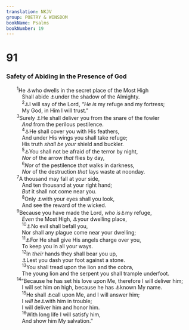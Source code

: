 ```yaml
---
translation: NKJV
group: POETRY & WINSDOM
bookName: Psalms 
bookNumber: 19
---
```


<div class="title"><h1>91</h1><h3>Safety of Abiding in the Presence of God</h3></div>
<span class="verse thi_91_1">  <sup>1</sup>He <a data-toggle="tooltip" data-placement="bottom" title="Ps. 27:5; 31:20; 32:7">⚓</a>who dwells in the secret place of the Most High<br/>   Shall abide <a data-toggle="tooltip" data-placement="bottom" title="Ps. 17:8; Is. 25:4; 32:2">⚓</a>under the shadow of the Almighty.<br/></span>
<span class="verse thi_91_2">   <sup>2</sup><a data-toggle="tooltip" data-placement="bottom" title="Ps. 142:5">⚓</a>I will say of the Lord, <i>“He is</i> my refuge and my fortress;<br/>   My God, in Him I will trust.”<br/></span>
<span class="verse thi_91_3">  <sup>3</sup>Surely <a data-toggle="tooltip" data-placement="bottom" title="Ps. 124:7; Prov. 6:5">⚓</a>He shall deliver you from the snare of the fowler<br/>   <i>And</i> from the perilous pestilence.<br/></span>
<span class="verse thi_91_4">   <sup>4</sup><a data-toggle="tooltip" data-placement="bottom" title="Ps. 17:8">⚓</a>He shall cover you with His feathers,<br/>   And under His wings you shall take refuge;<br/>   His truth <i>shall</i> <i>be</i> <i>your</i> shield and buckler.<br/></span>
<span class="verse thi_91_5">   <sup>5</sup><a data-toggle="tooltip" data-placement="bottom" title="(Job 5:19; Ps. 112:7; Is. 43:2)">⚓</a>You shall not be afraid of the terror by night,<br/>   <i>Nor</i> of the arrow <i>that</i> flies by day,<br/></span>
<span class="verse thi_91_6">   <sup>6</sup><i>Nor</i> of the pestilence <i>that</i> walks in darkness,<br/>   <i>Nor</i> of the destruction <i>that</i> lays waste at noonday.<br/></span>
<span class="verse thi_91_7">  <sup>7</sup>A thousand may fall at your side,<br/>   And ten thousand at your right hand;<br/>   <i>But</i> it shall not come near you.<br/></span>
<span class="verse thi_91_8">   <sup>8</sup>Only <a data-toggle="tooltip" data-placement="bottom" title="Ps. 37:34; Mal. 1:5">⚓</a>with your eyes shall you look,<br/>   And see the reward of the wicked.<br/></span>
<span class="verse thi_91_9">  <sup>9</sup>Because you have made the Lord, <i>who</i> <i>is</i><a data-toggle="tooltip" data-placement="bottom" title="Ps. 91:2">⚓</a>my refuge,<br/>   <i>Even</i> the Most High, <a data-toggle="tooltip" data-placement="bottom" title="Ps. 90:1">⚓</a>your dwelling place,<br/></span>
<span class="verse thi_91_10">   <sup>10</sup><a data-toggle="tooltip" data-placement="bottom" title="(Prov. 12:21)">⚓</a>No evil shall befall you,<br/>   Nor shall any plague come near your dwelling;<br/></span>
<span class="verse thi_91_11">   <sup>11</sup><a data-toggle="tooltip" data-placement="bottom" title="Ps. 34:7; Matt. 4:6; Luke 4:10; (Heb. 1:14)">⚓</a>For He shall give His angels charge over you,<br/>   To keep you in all your ways.<br/></span>
<span class="verse thi_91_12">   <sup>12</sup>In <i>their</i> hands they shall bear you up,<br/>   <a data-toggle="tooltip" data-placement="bottom" title="Matt. 4:6; Luke 4:11">⚓</a>Lest you dash your foot against a stone.<br/></span>
<span class="verse thi_91_13">   <sup>13</sup>You shall tread upon the lion and the cobra,<br/>   The young lion and the serpent you shall trample underfoot.<br/></span>
<span class="verse thi_91_14">  <sup>14</sup>“Because he has set his love upon Me, therefore I will deliver him;<br/>   I will set him on high, because he has <a data-toggle="tooltip" data-placement="bottom" title="(Ps. 9:10)">⚓</a>known My name.<br/></span>
<span class="verse thi_91_15">   <sup>15</sup>He shall <a data-toggle="tooltip" data-placement="bottom" title="Job 12:4; Ps. 50:15">⚓</a>call upon Me, and I will answer him;<br/>   I <i>will</i> <i>be</i><a data-toggle="tooltip" data-placement="bottom" title="Is. 43:2">⚓</a>with him in trouble;<br/>   I will deliver him and honor him.<br/></span>
<span class="verse thi_91_16">   <sup>16</sup>With long life I will satisfy him,<br/>   And show him My salvation.”<br/></span>
